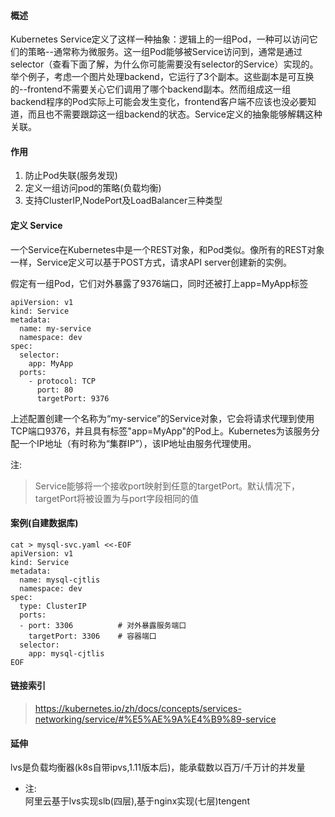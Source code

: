 #### 概述
Kubernetes Service定义了这样一种抽象：逻辑上的一组Pod，一种可以访问它们的策略--通常称为微服务。这一组Pod能够被Service访问到，通常是通过selector（查看下面了解，为什么你可能需要没有selector的Service）实现的。
举个例子，考虑一个图片处理backend，它运行了3个副本。这些副本是可互换的--frontend不需要关心它们调用了哪个backend副本。然而组成这一组backend程序的Pod实际上可能会发生变化，frontend客户端不应该也没必要知道，而且也不需要跟踪这一组backend的状态。Service定义的抽象能够解耦这种关联。

#### 作用
1. 防止Pod失联(服务发现)
2. 定义一组访问pod的策略(负载均衡)
3. 支持ClusterIP,NodePort及LoadBalancer三种类型

#### 定义 Service
一个Service在Kubernetes中是一个REST对象，和Pod类似。像所有的REST对象一样，Service定义可以基于POST方式，请求API server创建新的实例。

假定有一组Pod，它们对外暴露了9376端口，同时还被打上app=MyApp标签
```
apiVersion: v1
kind: Service
metadata:
  name: my-service
  namespace: dev
spec:
  selector:
    app: MyApp
  ports:
    - protocol: TCP
      port: 80
      targetPort: 9376
```

上述配置创建一个名称为“my-service”的Service对象，它会将请求代理到使用TCP端口9376，并且具有标签"app=MyApp"的Pod上。Kubernetes为该服务分配一个IP地址（有时称为“集群IP”），该IP地址由服务代理使用。

注:
> Service能够将一个接收port映射到任意的targetPort。默认情况下，targetPort将被设置为与port字段相同的值

#### 案例(自建数据库)
```
cat > mysql-svc.yaml <<-EOF 
apiVersion: v1
kind: Service
metadata:
  name: mysql-cjtlis
  namespace: dev
spec:
  type: ClusterIP
  ports:
  - port: 3306          # 对外暴露服务端口
    targetPort: 3306    # 容器端口
  selector:
    app: mysql-cjtlis
EOF
```

#### 链接索引
> https://kubernetes.io/zh/docs/concepts/services-networking/service/#%E5%AE%9A%E4%B9%89-service    

#### 延伸
lvs是负载均衡器(k8s自带ipvs,1.11版本后)，能承载数以百万/千万计的并发量    
- 注:   
阿里云基于lvs实现slb(四层),基于nginx实现(七层)tengent       
